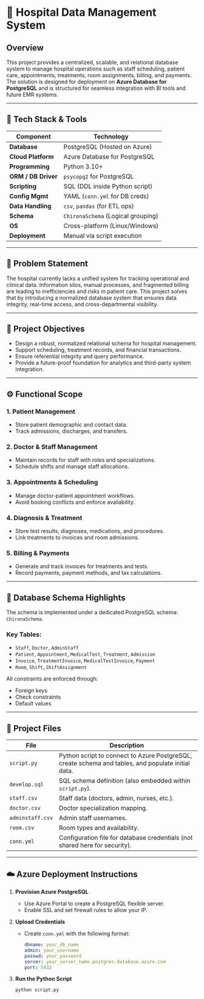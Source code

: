 # 🏥 Hospital Data Management System

## Overview

This project provides a centralized, scalable, and relational database system to manage hospital operations such as staff scheduling, patient care, appointments, treatments, room assignments, billing, and payments. The solution is designed for deployment on **Azure Database for PostgreSQL** and is structured for seamless integration with BI tools and future EMR systems.

---

## 🔧 Tech Stack & Tools

| Component         | Technology                     |
|------------------|---------------------------------|
| **Database**      | PostgreSQL (Hosted on Azure)    |
| **Cloud Platform**| Azure Database for PostgreSQL   |
| **Programming**   | Python 3.10+                    |
| **ORM / DB Driver** | `psycopg2` for PostgreSQL       |
| **Scripting**     | SQL (DDL inside Python script)  |
| **Config Mgmt**   | YAML (`conn.yml` for DB creds)  |
| **Data Handling** | `csv`, `pandas` (for ETL ops)   |
| **Schema**        | `ChironaSchema` (Logical grouping) |
| **OS**            | Cross-platform (Linux/Windows)  |
| **Deployment**    | Manual via script execution     |

---

## 📌 Problem Statement

The hospital currently lacks a unified system for tracking operational and clinical data. Information silos, manual processes, and fragmented billing are leading to inefficiencies and risks in patient care. This project solves that by introducing a normalized database system that ensures data integrity, real-time access, and cross-departmental visibility.

---

## 🎯 Project Objectives

- Design a robust, normalized relational schema for hospital management.
- Support scheduling, treatment records, and financial transactions.
- Ensure referential integrity and query performance.
- Provide a future-proof foundation for analytics and third-party system integration.

---

## ⚙️ Functional Scope

### 1. Patient Management
- Store patient demographic and contact data.
- Track admissions, discharges, and transfers.

### 2. Doctor & Staff Management
- Maintain records for staff with roles and specializations.
- Schedule shifts and manage staff allocations.

### 3. Appointments & Scheduling
- Manage doctor-patient appointment workflows.
- Avoid booking conflicts and enforce availability.

### 4. Diagnosis & Treatment
- Store test results, diagnoses, medications, and procedures.
- Link treatments to invoices and room admissions.

### 5. Billing & Payments
- Generate and track invoices for treatments and tests.
- Record payments, payment methods, and tax calculations.

---

## 🧱 Database Schema Highlights

The schema is implemented under a dedicated PostgreSQL schema: `ChironaSchema`.

### Key Tables:
- `Staff`, `Doctor`, `AdminStaff`
- `Patient`, `Appointment`, `MedicalTest`, `Treatment`, `Admission`
- `Invoice`, `TreatmentInvoice`, `MedicalTestInvoice`, `Payment`
- `Room`, `Shift`, `ShiftAssignment`

All constraints are enforced through:
- Foreign keys
- Check constraints
- Default values

---

## 📂 Project Files

| File                | Description |
|---------------------|-------------|
| `script.py`         | Python script to connect to Azure PostgreSQL, create schema and tables, and populate initial data. |
| `develop.sql`       | SQL schema definition (also embedded within `script.py`). |
| `staff.csv`         | Staff data (doctors, admin, nurses, etc.). |
| `doctor.csv`        | Doctor specialization mapping. |
| `adminstaff.csv`    | Admin staff usernames. |
| `room.csv`          | Room types and availability. |
| `conn.yml`          | Configuration file for database credentials (not shared here for security). |

---

## ☁️ Azure Deployment Instructions

1. **Provision Azure PostgreSQL**
   - Use Azure Portal to create a PostgreSQL flexible server.
   - Enable SSL and set firewall rules to allow your IP.

2. **Upload Credentials**
   - Create `conn.yml` with the following format:
     ```yaml
     dbname: your_db_name
     admin: your_username
     passwd: your_password
     server: your_server_name.postgres.database.azure.com
     port: 5432
     ```

3. **Run the Python Script**
   ```bash
   python script.py
